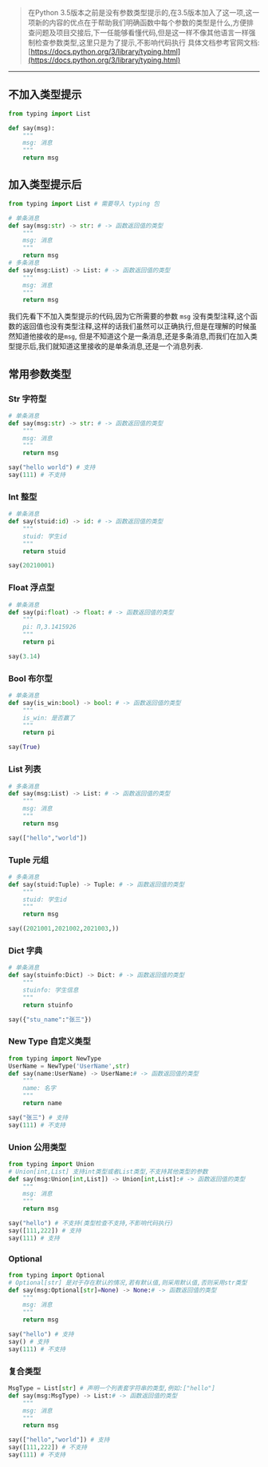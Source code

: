 > 在Python 3.5版本之前是没有参数类型提示的,在3.5版本加入了这一项,这一项新的内容的优点在于帮助我们明确函数中每个参数的类型是什么,方便排查问题及项目交接后,下一任能够看懂代码,但是这一样不像其他语言一样强制检查参数类型,这里只是为了提示,不影响代码执行
> 具体文档参考官网文档: [https://docs.python.org/3/library/typing.html](https://docs.python.org/3/library/typing.html)


---

## 不加入类型提示
```python
from typing import List

def say(msg):
    """
    msg: 消息
    """
    return msg
```
## 加入类型提示后
```python
from typing import List # 需要导入 typing 包

# 单条消息
def say(msg:str) -> str: # -> 函数返回值的类型
    """
    msg: 消息
    """
    return msg
# 多条消息  
def say(msg:List) -> List: # -> 函数返回值的类型
    """
    msg: 消息
    """
    return msg
```
我们先看下不加入类型提示的代码,因为它所需要的参数 `msg` 没有类型注释,这个函数的返回值也没有类型注释,这样的话我们虽然可以正确执行,但是在理解的时候虽然知道他接收的是`msg`, 但是不知道这个是一条消息,还是多条消息,而我们在加入类型提示后,我们就知道这里接收的是单条消息,还是一个消息列表.
​

## 常用参数类型
### Str 字符型
```python
# 单条消息
def say(msg:str) -> str: # -> 函数返回值的类型
    """
    msg: 消息
    """
    return msg

say("hello world") # 支持
say(111) # 不支持
```
### Int 整型
```python
# 单条消息
def say(stuid:id) -> id: # -> 函数返回值的类型
    """
    stuid: 学生id
    """
    return stuid

say(20210001)
```
### Float 浮点型
```python
# 单条消息
def say(pi:float) -> float: # -> 函数返回值的类型
    """
    pi: Π,3.1415926
    """
    return pi

say(3.14)
```
### Bool 布尔型
```python
# 单条消息
def say(is_win:bool) -> bool: # -> 函数返回值的类型
    """
    is_win: 是否赢了
    """
    return pi

say(True)
```
### List 列表
```python
# 多条消息  
def say(msg:List) -> List: # -> 函数返回值的类型
    """
    msg: 消息
    """
    return msg

say(["hello","world"])
```
### Tuple 元组
```python
# 多条消息  
def say(stuid:Tuple) -> Tuple: # -> 函数返回值的类型
    """
    stuid: 学生id
    """
    return msg

say((2021001,2021002,2021003,))
```
### Dict 字典
```python
# 单条消息
def say(stuinfo:Dict) -> Dict: # -> 函数返回值的类型
    """
    stuinfo: 学生信息
    """
    return stuinfo

say({"stu_name":"张三"})
```
### New Type 自定义类型
```python
from typing import NewType
UserName = NewType('UserName',str) 
def say(name:UserName) -> UserName:# -> 函数返回值的类型
    """
    name: 名字
    """
    return name

say("张三") # 支持
say(111) # 不支持
```
### Union 公用类型
```python
from typing import Union
# Union[int,List] 支持int类型或者List类型,不支持其他类型的参数
def say(msg:Union[int,List]) -> Union[int,List]:# -> 函数返回值的类型
    """
    msg: 消息
    """
    return msg

say("hello") # 不支持(类型检查不支持,不影响代码执行)
say([111,222]) # 支持
say(111) # 支持
```
### Optional
```python
from typing import Optional
# Optional[str] 是对于存在默认的情况,若有默认值,则采用默认值,否则采用str类型
def say(msg:Optional[str]=None) -> None:# -> 函数返回值的类型
    """
    msg: 消息
    """
    return msg

say("hello") # 支持
say() # 支持
say(111) # 不支持
```
### 复合类型
```python
MsgType = List[str] # 声明一个列表套字符串的类型,例如:["hello"]
def say(msg:MsgType) -> List:# -> 函数返回值的类型
    """
    msg: 消息
    """
    return msg

say(["hello","world"]) # 支持
say([111,222]) # 不支持
say(111) # 不支持
```

